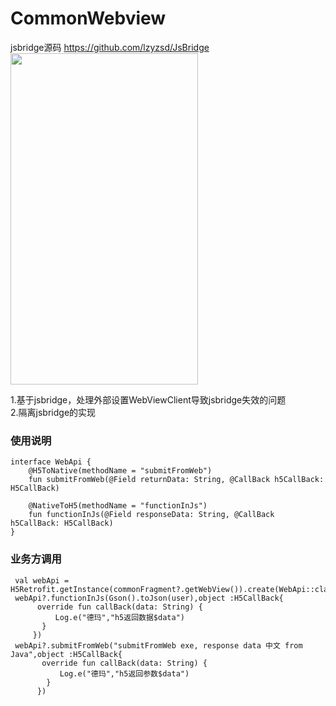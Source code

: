 # CommonWebview
jsbridge源码 https://github.com/lzyzsd/JsBridge </br>
<img src="https://github.com/liulingfeng/CommonWebview/blob/master/screenshot/JsBridge.png" width="300" height="530">

1.基于jsbridge，处理外部设置WebViewClient导致jsbridge失效的问题</br>
2.隔离jsbridge的实现
<h3>使用说明</h3>

```
interface WebApi {
    @H5ToNative(methodName = "submitFromWeb")
    fun submitFromWeb(@Field returnData: String, @CallBack h5CallBack: H5CallBack)

    @NativeToH5(methodName = "functionInJs")
    fun functionInJs(@Field responseData: String, @CallBack h5CallBack: H5CallBack)
}
```


<h3>业务方调用</h3>

```
 val webApi = H5Retrofit.getInstance(commonFragment?.getWebView()).create(WebApi::class.java)
 webApi?.functionInJs(Gson().toJson(user),object :H5CallBack{
      override fun callBack(data: String) {
          Log.e("德玛","h5返回数据$data")
       }
     })
 webApi?.submitFromWeb("submitFromWeb exe, response data 中文 from Java",object :H5CallBack{
       override fun callBack(data: String) {
           Log.e("德玛","h5返回参数$data")
        }
      })
```

